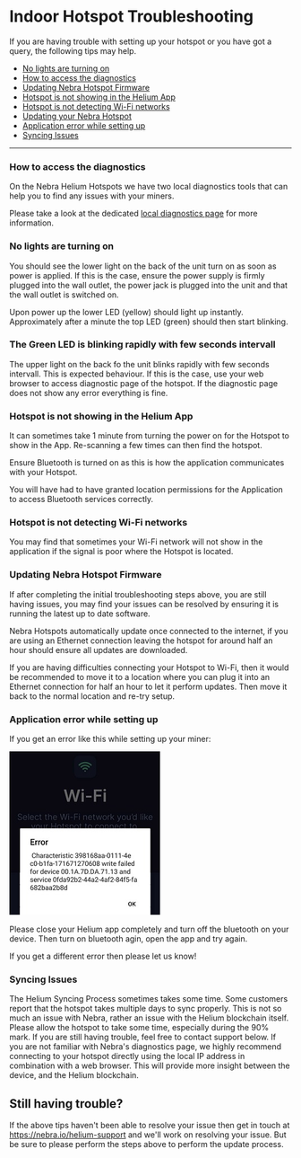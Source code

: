 # Indoor Hotspot Troubleshooting

If you are having trouble with setting up your hotspot or you have got a query, the following tips may help.




* [No lights are turning on](#no-lights-are-turning-on) 
* [How to access the diagnostics](#how-to-access-the-diagnostics) 
* [Updating Nebra Hotspot Firmware](#updating-nebra-hotspot-firmware)
* [Hotspot is not showing in the Helium App](#hotspot-is-not-showing-in-the-helium-app)
* [Hotspot is not detecting Wi-Fi networks](#hotspot-is-not-detecting-wi-fi-networks)
* [Updating your Nebra Hotspot](#updating-your-Nebra-Hotspot)
* [Application error while setting up](#application-error-while-setting-up)
* [Syncing Issues](#syncing-issues)

<hr>

### How to access the diagnostics


On the Nebra Helium Hotspots we have two local diagnostics tools that can help you to find any issues with your miners.
  
Please take a look at the dedicated [local diagnostics page](../handy-guides/local-diagnostics.md) for more information.



### No lights are turning on


You should see the lower light on the back of the unit turn on as soon as power is applied.
If this is the case, ensure the power supply is firmly plugged into the wall outlet, the power jack is plugged into the unit and that the wall outlet is switched on.

Upon power up the lower LED (yellow) should light up instantly. Approximately after a minute the top LED (green) should then start blinking.

### The Green LED is blinking rapidly with few seconds intervall 

The upper light on the back fo the unit blinks rapidly with few seconds intervall. This is expected behaviour. 
If this is the case, use your web browser to access diagnostic page of the hotspot. If the diagnostic page does not show any error everything is fine. 


### Hotspot is not showing in the Helium App


It can sometimes take 1 minute from turning the power on for the Hotspot to show in the App.
Re-scanning a few times can then find the hotspot.

Ensure Bluetooth is turned on as this is how the application communicates with your Hotspot.

You will have had to have granted location permissions for the Application to access Bluetooth services correctly.



### Hotspot is not detecting Wi-Fi networks

You may find that sometimes your Wi-Fi network will not show in the application if the signal is poor where the Hotspot is located.


### Updating Nebra Hotspot Firmware

If after completing the initial troubleshooting steps above, you are still having issues, you may find your issues can be resolved by ensuring it is running the latest up to date software.

Nebra Hotspots automatically update once connected to the internet, if you are using an Ethernet connection leaving the hotspot for around half an hour should ensure all updates are downloaded.

If you are having difficulties connecting your Hotspot to Wi-Fi, then it would be recommended to move it to a location where you can plug it into an Ethernet connection for half an hour to let it perform updates. Then move it back to the normal location and re-try setup.



### Application error while setting up


If you get an error like this while setting up your miner:

![Bluetooth Error](../media/photos/troubleshooting/bluetooth_error.jpg)

Please close your Helium app completely and turn off the bluetooth on your device. Then turn on bluetooth agin, open the app and try again. 

If you get a different error then please let us know!


### Syncing Issues


The Helium Syncing Process sometimes takes some time. Some customers report that the hotspot takes multiple days to sync properly. This is not so much an issue with Nebra, rather an issue with the Helium blockchain itself. Please allow the hotspot to take some time, especially during the 90% mark. If you are still having trouble, feel free to contact support below. If you are not familiar with Nebra's diagnostics page, we highly recommend connecting to your hotspot directly using the local IP address in combination with a web browser. This will provide more insight between the device, and the Helium blockchain.


## Still having trouble?

If the above tips haven't been able to resolve your issue then get in touch at https://nebra.io/helium-support and we'll work on resolving your issue. But be sure to please perform the steps above to perform the update process.
